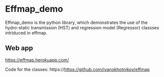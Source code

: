 # Effmap_demo

Effmap_demo is the python library, which demonstrates the use of the hydro-static transmission (HST) and regression model (Regressor) classses intriduced in effmap.

## Web app
https://effmap.herokuapp.com/

Code for the classes: https://https://github.com/ivanokhotnikov/effmap
